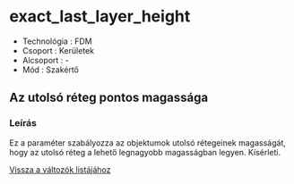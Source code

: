 # exact\_last\_layer\_height

* Technológia : FDM
* Csoport : Kerületek
* Alcsoport : -
* Mód : Szakértő

## Az utolsó réteg pontos magassága

### Leírás

Ez a paraméter szabályozza az objektumok utolsó rétegeinek magasságát, hogy az utolsó réteg a lehető legnagyobb magasságban legyen. Kísérleti.

[Vissza a változók listájához](/)

